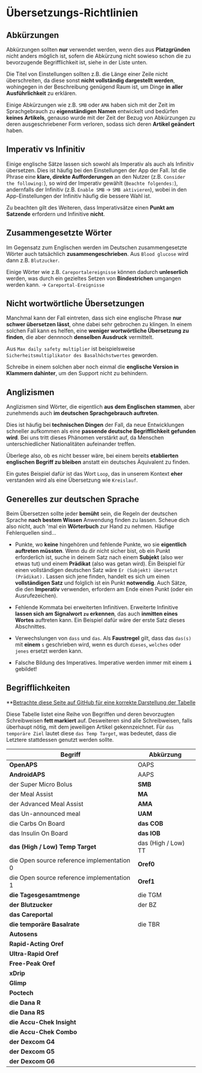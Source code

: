# Übersetzungs-Richtlinien
## Abkürzungen
Abkürzungen sollten **nur** verwendet werden, wenn dies aus **Platzgründen** nicht anders möglich ist,
sofern die Abkürzung nicht sowieso schon die zu bevorzugende Begrifflichkeit ist, siehe in der Liste unten.

Die Titel von Einstellungen sollten z.B. die Länge einer Zeile nicht überschreiten,
da diese sonst **nicht vollständig dargestellt werden**, wohingegen in der Beschreibung
genügend Raum ist, um Dinge **in aller Ausführlichkeit** zu erklären.

Einige Abkürzungen wie z.B. `SMB` oder `AMA` haben sich mit der Zeit im Sprachgebrauch
zu **eigenständigen Namen** entwickelt und bedürfen **keines Artikels**,
genauso wurde mit der Zeit der Bezug von Abkürzungen zu deren ausgeschriebener Form verloren,
sodass sich deren **Artikel geändert** haben.

## Imperativ vs Infinitiv
Einige englische Sätze lassen sich sowohl als Imperativ als auch als Infinitiv übersetzen.
Dies ist häufig bei den Einstellungen der App der Fall.
Ist die Phrase eine **klare, direkte Aufforderungen** an den Nutzer (z.B. `Consider the following:`),
so wird der Imperativ gewählt (`Beachte folgendes:`), andernfalls der Infinitiv (z.B. `Enable SMB` -> `SMB aktivieren`),
wobei in den App-Einstellungen der Infinitiv häufig die bessere Wahl ist.

Zu beachten gilt des Weiteren, dass Imperativsätze einen **Punkt am Satzende** erfordern und Infinitive **nicht**.

## Zusammengesetzte Wörter
Im Gegensatz zum Englischen werden im Deutschen zusammengesetzte Wörter auch tatsächlich **zusammengeschrieben**.
Aus `Blood glucose` wird dann z.B. `Blutzucker`.

Einige Wörter wie z.B. `Careportalereignisse` können
dadurch **unleserlich** werden, was durch ein gezieltes Setzen von **Bindestrichen** umgangen werden kann. -> `Careportal-Ereignisse`

## Nicht wortwörtliche Übersetzungen
Manchmal kann der Fall eintreten, dass sich eine englische Phrase **nur schwer übersetzen lässt**,
ohne dabei sehr gebrochen zu klingen. In einem solchen Fall kann es helfen,
eine **weniger wortwörtliche Übersetzung zu finden**, die aber dennnoch **denselben Ausdruck** vermittelt.

Aus `Max daily safety multiplier` ist beispielsweise `Sicherheitsmultiplikator des Basalhöchstwertes` geworden.

Schreibe in einem solchen aber noch einmal die **englische Version in Klammern dahinter**, um den Support nicht zu behindern.

## Anglizismen
Anglizismen sind Wörter, die eigentlich **aus dem Englischen stammen**, aber zunehmends auch **im deutschen Sprachgebrauch auftreten**.

Dies ist häufig bei **technischen Dingen** der Fall, da neue Entwicklungen schneller aufkommen als eine **passende deutsche Begrifflichkeit gefunden wird**.
Bei uns tritt dieses Phänomen verstärkt auf, da Menschen unterschiedlicher Nationalitäten aufeinander treffen.

Überlege also, ob es nicht besser wäre, bei einem bereits **etablierten englischen Begriff zu bleiben**
anstatt ein deutsches Äquivalent zu finden.

Ein gutes Beispiel dafür ist das Wort `Loop`, das in unserem Kontext **eher** verstanden wird als eine Übersetzung wie `Kreislauf`.

## Generelles zur deutschen Sprache
Beim Übersetzen sollte jeder **bemüht** sein, die Regeln der deutschen Sprache **nach bestem Wissen** Anwendung finden zu lassen.
Scheue dich also nicht, auch 'mal ein **Wörterbuch** zur Hand zu nehmen.
Häufige Fehlerquellen sind...

* Punkte, wo **keine** hingehören und fehlende Punkte, wo sie **eigentlich auftreten müssten**.
Wenn du dir nicht sicher bist, ob ein Punkt erforderlich ist, suche in deinem Satz nach einem **Subjekt** (also wer etwas tut)
und einem **Prädikat** (also was getan wird). Ein Beispiel für einen vollständigen deutschen Satz wäre `Er (Subjekt) übersetzt (Prädikat).`
Lassen sich jene finden, handelt es sich um einen **vollständigen Satz** und folglich ist ein Punkt **notwendig**.
Auch Sätze, die den **Imperativ** verwenden, erfordern am Ende einen Punkt (oder ein Ausrufezeichen).

* Fehlende Kommata bei erweiterten Infinitiven. Erweiterte Infinitive **lassen sich am Signalwort `zu` erkennen**,
das auch **inmitten eines Wortes** auftreten kann. Ein Beispiel dafür wäre der erste Satz dieses Abschnittes.

* Verwechslungen von `dass` und `das`. Als **Faustregel** gilt, dass das `das(s)` mit **einem** `s` geschrieben wird,
wenn es durch `dieses`, `welches` oder `jenes` ersetzt werden kann.

* Falsche Bildung des Imperatives. Imperative werden immer mit einem **`i`** gebildet!

## Begrifflichkeiten
**[Betrachte diese Seite auf GitHub für eine korrekte Darstellung der Tabelle](https://github.com/openaps/AndroidAPSdocs/blob/master/docs/DE/mithelfen/uebersetzungs-richtlinien.md)

Diese Tabelle listet eine Reihe von Begriffen und deren bevorzugten Schreibweisen **fett markiert** auf.
Desweiteren sind alle Schreibweisen, falls überhaupt nötig, mit dem jeweiligen Artikel gekennzeichnet.
Für `das temporäre Ziel` lautet diese `das Temp Target`, was bedeutet, dass die Letztere stattdessen genutzt werden sollte.

| Begriff                                    	| Abkürzung           	|
|--------------------------------------------	|---------------------	|
| **OpenAPS**                                	| OAPS                	|
| **AndroidAPS**                             	| AAPS                	|
| der Super Micro Bolus                      	| **SMB**             	|
| der Meal Assist                            	| **MA**              	|
| der Advanced Meal Assist                   	| **AMA**             	|
| das Un-announced meal                      	| **UAM**             	|
| die Carbs On Board                         	| **das COB**         	|
| das Insulin On Board                       	| **das IOB**         	|
| **das (High / Low) Temp Target**           	| das (High / Low) TT 	|
| die Open source reference implementation 0 	| **Oref0**           	|
| die Open source reference implementation 1 	| **Oref1**           	|
| **die Tagesgesamtmenge**                   	| die TGM             	|
| **der Blutzucker**                         	| der BZ              	|
| **das Careportal**                         	|                     	|
| **die temporäre Basalrate**                	| die TBR             	|
| **Autosens**                               	|                     	|
| **Rapid-Acting Oref**                      	|                     	|
| **Ultra-Rapid Oref**                       	|                     	|
| **Free-Peak Oref**                         	|                     	|
| **xDrip**                                  	|                     	|
| **Glimp**                                  	|                     	|
| **Poctech**                                	|                     	|
| **die Dana R**                             	|                     	|
| **die Dana RS**                            	|                     	|
| **die Accu-Chek Insight**                  	|                     	|
| **die Accu-Chek Combo**                    	|                     	|
| **der Dexcom G4**                          	|                     	|
| **der Dexcom G5**                          	|                     	|
| **der Dexcom G6**                          	|                     	|
